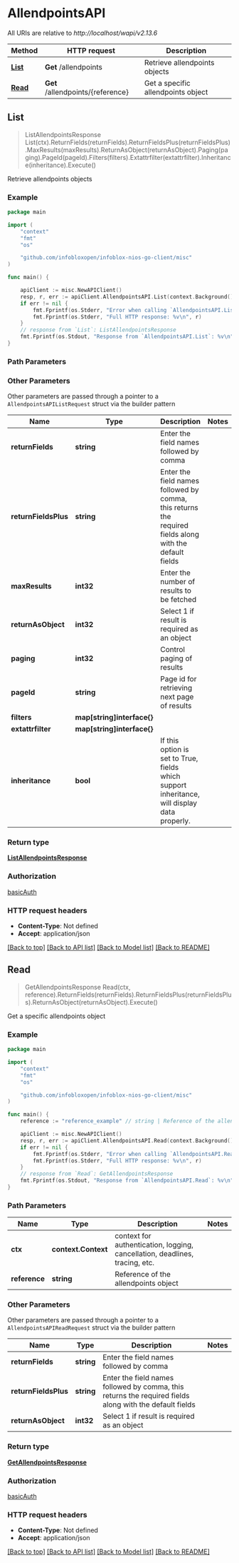 # AllendpointsAPI

All URIs are relative to *http://localhost/wapi/v2.13.6*

Method | HTTP request | Description
------------- | ------------- | -------------
[**List**](AllendpointsAPI.md#List) | **Get** /allendpoints | Retrieve allendpoints objects
[**Read**](AllendpointsAPI.md#Read) | **Get** /allendpoints/{reference} | Get a specific allendpoints object



## List

> ListAllendpointsResponse List(ctx).ReturnFields(returnFields).ReturnFieldsPlus(returnFieldsPlus).MaxResults(maxResults).ReturnAsObject(returnAsObject).Paging(paging).PageId(pageId).Filters(filters).Extattrfilter(extattrfilter).Inheritance(inheritance).Execute()

Retrieve allendpoints objects



### Example

```go
package main

import (
	"context"
	"fmt"
	"os"

	"github.com/infobloxopen/infoblox-nios-go-client/misc"
)

func main() {

	apiClient := misc.NewAPIClient()
	resp, r, err := apiClient.AllendpointsAPI.List(context.Background()).Execute()
	if err != nil {
		fmt.Fprintf(os.Stderr, "Error when calling `AllendpointsAPI.List``: %v\n", err)
		fmt.Fprintf(os.Stderr, "Full HTTP response: %v\n", r)
	}
	// response from `List`: ListAllendpointsResponse
	fmt.Fprintf(os.Stdout, "Response from `AllendpointsAPI.List`: %v\n", resp)
}
```

### Path Parameters



### Other Parameters

Other parameters are passed through a pointer to a `AllendpointsAPIListRequest` struct via the builder pattern


Name | Type | Description  | Notes
------------- | ------------- | ------------- | -------------
**returnFields** | **string** | Enter the field names followed by comma | 
**returnFieldsPlus** | **string** | Enter the field names followed by comma, this returns the required fields along with the default fields | 
**maxResults** | **int32** | Enter the number of results to be fetched | 
**returnAsObject** | **int32** | Select 1 if result is required as an object | 
**paging** | **int32** | Control paging of results | 
**pageId** | **string** | Page id for retrieving next page of results | 
**filters** | **map[string]interface{}** |  | 
**extattrfilter** | **map[string]interface{}** |  | 
**inheritance** | **bool** | If this option is set to True, fields which support inheritance, will display data properly. | 

### Return type

[**ListAllendpointsResponse**](ListAllendpointsResponse.md)

### Authorization

[basicAuth](../README.md#basicAuth)

### HTTP request headers

- **Content-Type**: Not defined
- **Accept**: application/json

[[Back to top]](#) [[Back to API list]](../README.md#documentation-for-api-endpoints)
[[Back to Model list]](../README.md#documentation-for-models)
[[Back to README]](../README.md)


## Read

> GetAllendpointsResponse Read(ctx, reference).ReturnFields(returnFields).ReturnFieldsPlus(returnFieldsPlus).ReturnAsObject(returnAsObject).Execute()

Get a specific allendpoints object



### Example

```go
package main

import (
	"context"
	"fmt"
	"os"

	"github.com/infobloxopen/infoblox-nios-go-client/misc"
)

func main() {
	reference := "reference_example" // string | Reference of the allendpoints object

	apiClient := misc.NewAPIClient()
	resp, r, err := apiClient.AllendpointsAPI.Read(context.Background(), reference).Execute()
	if err != nil {
		fmt.Fprintf(os.Stderr, "Error when calling `AllendpointsAPI.Read``: %v\n", err)
		fmt.Fprintf(os.Stderr, "Full HTTP response: %v\n", r)
	}
	// response from `Read`: GetAllendpointsResponse
	fmt.Fprintf(os.Stdout, "Response from `AllendpointsAPI.Read`: %v\n", resp)
}
```

### Path Parameters


Name | Type | Description  | Notes
------------- | ------------- | ------------- | -------------
**ctx** | **context.Context** | context for authentication, logging, cancellation, deadlines, tracing, etc.
**reference** | **string** | Reference of the allendpoints object | 

### Other Parameters

Other parameters are passed through a pointer to a `AllendpointsAPIReadRequest` struct via the builder pattern


Name | Type | Description  | Notes
------------- | ------------- | ------------- | -------------
**returnFields** | **string** | Enter the field names followed by comma | 
**returnFieldsPlus** | **string** | Enter the field names followed by comma, this returns the required fields along with the default fields | 
**returnAsObject** | **int32** | Select 1 if result is required as an object | 

### Return type

[**GetAllendpointsResponse**](GetAllendpointsResponse.md)

### Authorization

[basicAuth](../README.md#basicAuth)

### HTTP request headers

- **Content-Type**: Not defined
- **Accept**: application/json

[[Back to top]](#) [[Back to API list]](../README.md#documentation-for-api-endpoints)
[[Back to Model list]](../README.md#documentation-for-models)
[[Back to README]](../README.md)

